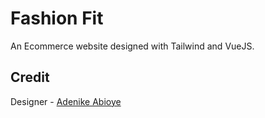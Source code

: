 # Fashion Fit 

An Ecommerce website designed with Tailwind and VueJS.

## Credit

Designer - <a href="https://twitter.com/AvoDesigns_" target="_blank" class="underline">Adenike Abioye</a>
